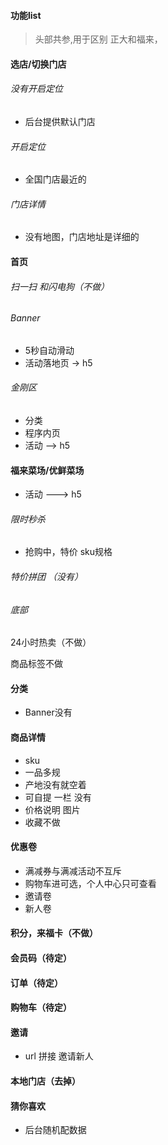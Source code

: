 ####  功能list

>  头部共参,用于区别 正大和福来，

#### 选店/切换门店 

###### 没有开启定位

- 后台提供默认门店

###### 开启定位

- 全国门店最近的

###### 门店详情

- 没有地图，门店地址是详细的

#### 首页

###### 扫一扫 和闪电狗（不做）

###### Banner 

- 5秒自动滑动
- 活动落地页 -> h5

###### 金刚区

- 分类
- 程序内页
- 活动 --> h5

#### 福来菜场/优鲜菜场

- 活动 ---> h5

###### 限时秒杀

- 抢购中，特价 sku规格

###### 特价拼团 （没有）

###### 底部

24小时热卖（不做）

商品标签不做

#### 分类

- Banner没有

#### 商品详情

- sku 
- 一品多规
- 产地没有就空着
- 可自提 一栏 没有
- 价格说明 图片
- 收藏不做

#### 优惠卷

- 满减券与满减活动不互斥
- 购物车进可选，个人中心只可查看
- 邀请卷
- 新人卷

#### 积分，来福卡（不做）

#### 会员码（待定）

#### 订单（待定）

#### 购物车（待定）

#### 邀请

- url 拼接 邀请新人

#### 本地门店（去掉）

#### 猜你喜欢

- 后台随机配数据















